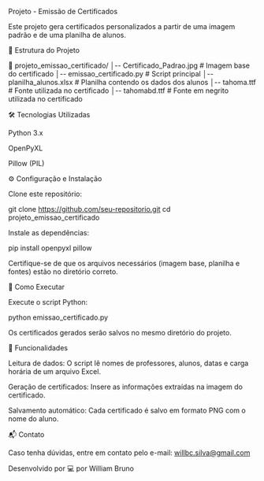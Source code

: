 Projeto - Emissão de Certificados

Este projeto gera certificados personalizados a partir de uma imagem padrão e de uma planilha de alunos.

📂 Estrutura do Projeto

📂 projeto_emissao_certificado/
│-- Certificado_Padrao.jpg  # Imagem base do certificado
│-- emissao_certificado.py  # Script principal
│-- planilha_alunos.xlsx  # Planilha contendo os dados dos alunos
│-- tahoma.ttf  # Fonte utilizada no certificado
│-- tahomabd.ttf  # Fonte em negrito utilizada no certificado

🛠️ Tecnologias Utilizadas

Python 3.x

OpenPyXL

Pillow (PIL)

⚙️ Configuração e Instalação

Clone este repositório:

git clone https://github.com/seu-repositorio.git
cd projeto_emissao_certificado

Instale as dependências:

pip install openpyxl pillow

Certifique-se de que os arquivos necessários (imagem base, planilha e fontes) estão no diretório correto.

🚀 Como Executar

Execute o script Python:

python emissao_certificado.py

Os certificados gerados serão salvos no mesmo diretório do projeto.

📌 Funcionalidades

Leitura de dados: O script lê nomes de professores, alunos, datas e carga horária de um arquivo Excel.

Geração de certificados: Insere as informações extraídas na imagem do certificado.

Salvamento automático: Cada certificado é salvo em formato PNG com o nome do aluno.

📬 Contato

Caso tenha dúvidas, entre em contato pelo e-mail: willbc.silva@gmail.com

Desenvolvido por 💻 por William Bruno

